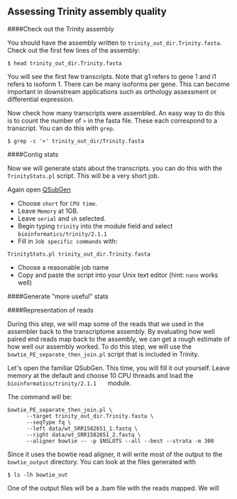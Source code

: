 ## Assessing Trinity assembly quality

####Check out the Trinity assembly

You should have the assembly written to ```trinity_out_dir.Trinity.fasta```. Check out the first few lines of the assembly:
```
$ head trinity_out_dir.Trinity.fasta
```

You will see the first few transcripts. Note that g1 refers to gene 1 and i1 refers to isoform 1. There can be many isoforms per gene. This can become important in downstream applications such as orthology assessment or differential expression.

Now check how many transcripts were assembled. An easy way to do this is to count the number of ```>``` in the fasta file. These each correspond to a transcript. You can do this with ```grep```.
```
$ grep -c '>' trinity_out_dir/Trinity.fasta
``` 
####Contig stats

Now we will generate stats about the transcripts. you can do this with the ```TrinityStats.pl``` script. This will be a very short job.

Again open [QSubGen](https://hydra-3.si.edu/tools/QSubGen)

- Choose ```short``` for ```CPU time```.
- Leave ```Memory``` at 1GB.
- Leave ```serial``` and ```sh``` selected.
- Begin typing ```trinity``` into the module field and select ```bioinformatics/trinity/2.1.1```
- Fill in ```Job specific commands``` with:
```
TrinityStats.pl trinity_out_dir.Trinity.fasta
```
- Choose a reasonable job name
- Copy and paste the script into your Unix text editor (hint: ```nano``` works well)

####Generate "more useful" stats

####Representation of reads

During this step, we will map some of the reads that we used in the assembler back to the transcriptome assembly. By evaluating how well paired end reads map back to the assembly, we can get a rough estimate of how well our assembly worked. To do this step, we will use the ```bowtie_PE_separate_then_join.pl``` script that is included in Trinity.

Let's open the familiar QSubGen. This time, you will fill it out yourself. Leave memory at the default and choose 10 CPU threads and load the ```bioinformatics/trinity/2.1.1	``` module.

The command will be:
```
bowtie_PE_separate_then_join.pl \
      --target trinity_out_dir.Trinity.fasta \
      --seqType fq \
      --left data/wt_SRR1582651_1.fastq \
      --right data/wt_SRR1582651_2.fastq \
      --aligner bowtie -- -p $NSLOTS --all --best --strata -m 300
```

Since it uses the bowtie read aligner, it will write most of the output to the ```bowtie_output``` directory. You can look at the files generated with

```
$ ls -lh bowtie_out
```
One of the output files will be a .bam file with the reads mapped. We will 